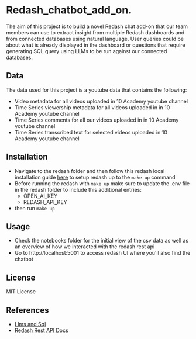 # Redash_chatbot_add_on.

The aim of this project is to build a novel Redash chat add-on that our team members can use to extract insight from multiple Redash dashboards and from connected databases using natural language. User queries could be about what is already displayed in the dashboard or questions that require generating SQL query using LLMs to be run against our connected databases.

## Data

The data used for this project is a youtube data that contains the following:

- Video metadata for all videos uploaded in 10 Academy youtube channel
- Time Series viewership metadata for all videos uploaded in in 10 Academy youtube channel
- Time Series comments for all our videos uploaded in in 10 Academy youtube channel
- Time Series transcribed text for selected videos uploaded in 10 Academy youtube channel

## Installation

- Navigate to the redash folder and then follow this redash local installation guide [here](https://github.com/getredash/redash/wiki/Local-development-setup) to setup redash up to the `make up` command
- Before running the redash with `make up` make sure to update the .env file in the redash folder to include this additional entries:
  - OPEN_AI_KEY
  - REDASH_API_KEY
- then run `make up`

## Usage

- Check the notebooks folder for the initial view of the csv data as well as an overview of how we interacted with the redash rest api
- Go to http://localhost:5001 to access redash UI where you'll also find the chatbot

## License

MIT License

## References

- [Llms and Sql](https://blog.langchain.dev/llms-and-sql/)
- [Redash Rest API Docs](https://redash.io/help/user-guide/integrations-and-api/api)
